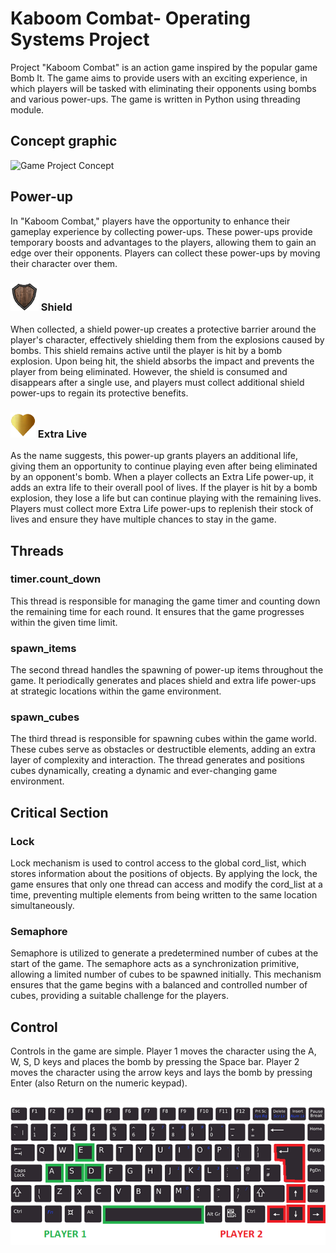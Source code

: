 # Kaboom Combat- Operating Systems Project

Project "Kaboom Combat" is an action game inspired by the popular game Bomb It. The game aims to provide users with an exciting experience, in which players will be tasked with eliminating their opponents using bombs and various power-ups. The game is written in Python using threading module.

## Concept graphic
<img width="766" alt="Game Project Concept" src="https://user-images.githubusercontent.com/80205707/228075891-b216f051-c020-4ead-aa7e-9c299b088e5c.png">

## Power-up
In "Kaboom Combat," players have the opportunity to enhance their gameplay experience by collecting  power-ups. These power-ups provide temporary boosts and advantages to the players, allowing them to gain an edge over their opponents. Players can collect these power-ups by moving their character over them. 
### <img width="45" alt="Game Project Concept" src="images/shield.png"> Shield
When collected, a shield power-up creates a protective barrier around the player's character, effectively shielding them from the explosions caused by bombs. This shield remains active until the player is hit by a bomb explosion. Upon being hit, the shield absorbs the impact and prevents the player from being eliminated. However, the shield is consumed and disappears after a single use, and players must collect additional shield power-ups to regain its protective benefits.
### <img width="40" alt="Game Project Concept" src="images/gold_heart.png"> Extra Live
 As the name suggests, this power-up grants players an additional life, giving them an opportunity to continue playing even after being eliminated by an opponent's bomb. When a player collects an Extra Life power-up, it adds an extra life to their overall pool of lives. If the player is hit by a bomb explosion, they lose a life but can continue playing with the remaining lives. Players must collect more Extra Life power-ups to replenish their stock of lives and ensure they have multiple chances to stay in the game.

## Threads
### timer.count_down
This thread is responsible for managing the game timer and counting down the remaining time for each round. It ensures that the game progresses within the given time limit.
### spawn_items
The second thread handles the spawning of power-up items throughout the game. It periodically generates and places shield and extra life power-ups at strategic locations within the game environment.
### spawn_cubes
The third thread is responsible for spawning cubes within the game world. These cubes serve as obstacles or destructible elements, adding an extra layer of complexity and interaction. The thread generates and positions cubes dynamically, creating a dynamic and ever-changing game environment.

## Critical Section
### Lock
Lock mechanism is used to control access to the global cord_list, which stores information about the positions of objects. By applying the lock, the game ensures that only one thread can access and modify the cord_list at a time, preventing multiple elements from being written to the same location simultaneously.
### Semaphore
Semaphore is utilized to generate a predetermined number of cubes at the start of the game. The semaphore acts as a synchronization primitive, allowing a limited number of cubes to be spawned initially. This mechanism ensures that the game begins with a balanced and controlled number of cubes, providing a suitable challenge for the players.

## Control
Controls in the game are simple. Player 1 moves the character using the A, W, S, D keys and places the bomb by pressing the Space bar. Player 2 moves the character using the arrow keys and lays the bomb by pressing Enter (also Return on the numeric keypad).
### <img width="604" alt="Game Project Concept" src="images/keyboard_photo.png">